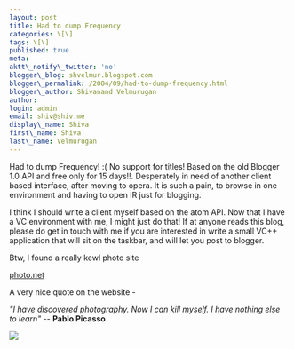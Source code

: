 ```yaml
---
layout: post
title: Had to dump Frequency
categories: \[\]
tags: \[\]
published: true
meta:
aktt\_notify\_twitter: 'no'
blogger\_blog: shvelmur.blogspot.com
blogger\_permalink: /2004/09/had-to-dump-frequency.html
blogger\_author: Shivanand Velmurugan
author:
login: admin
email: shiv@shiv.me
display\_name: Shiva
first\_name: Shiva
last\_name: Velmurugan
---
```


Had to dump Frequency! :( No support for titles! Based on the old Blogger 1.0 API and free only for 15 days!!. Desperately in need of another client based interface, after moving to opera. It is such a pain, to browse in one environment and having to open IR just for blogging.

I think I should write a client myself based on the atom API. Now that I have a VC environment with me, I might just do that! If at anyone reads this blog, please do get in touch with me if you are interested in write a small VC++ application that will sit on the taskbar, and will let you post to blogger.

Btw, I found a really kewl photo site  
  
[photo.net][0]

A very nice quote on the website -  
  
_"I have discovered photography. Now I can kill myself. I have nothing else to learn"_ -- **Pablo Picasso**

![](/images/7854873-109586365148141465?l=shvelmur.blogspot.com)


[0]: http://www.photo.net